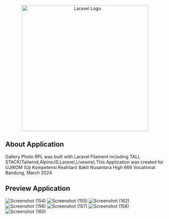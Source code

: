<p align="center"><a href="https://laravel.com" target="_blank"><img src="https://raw.githubusercontent.com/laravel/art/master/logo-lockup/5%20SVG/2%20CMYK/1%20Full%20Color/laravel-logolockup-cmyk-red.svg" width="400" alt="Laravel Logo"></a></p>

## About Application

Gallery Photo RPL was built with Laravel Filament including TALL STACK(Tailwind,AlpineJS,Laravel,Livewire).This Application was created for UJIKOM (Uji Kompetensi Keahlian) Bakti Nusantara High 666 Vocational Bandung, March 2024

## Preview Application

![Screenshot (154)](https://github.com/RivaldoValenn/Gallery-Laravel/assets/118146590/72c3798d-260a-41fe-b112-8e9fcb832433)
![Screenshot (155)](https://github.com/RivaldoValenn/Gallery-Laravel/assets/118146590/3c5acd29-5612-49b0-b818-4a8254d890a2)
![Screenshot (162)](https://github.com/RivaldoValenn/Gallery-Laravel/assets/118146590/b8a0ad93-136e-4876-89b0-3ae2d6f2b5d9)
![Screenshot (156)](https://github.com/RivaldoValenn/Gallery-Laravel/assets/118146590/5c336d28-ac31-4ca9-a904-eed7f7500723)
![Screenshot (157)](https://github.com/RivaldoValenn/Gallery-Laravel/assets/118146590/7c689d87-02f4-4c6a-bc40-5f5395498868)
![Screenshot (158)](https://github.com/RivaldoValenn/Gallery-Laravel/assets/118146590/27f696f2-1d2c-4bc9-b492-473c33781274)
![Screenshot (160)](https://github.com/RivaldoValenn/Gallery-Laravel/assets/118146590/e5d18a9c-0e03-4d4f-99f7-4656021c2d2a)



